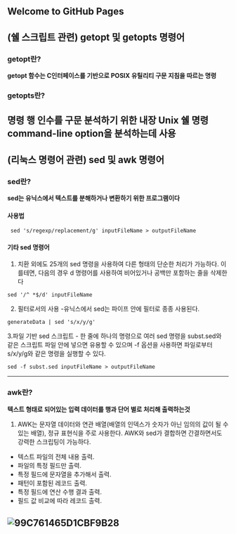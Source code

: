 ## Welcome to GitHub Pages

## (쉘 스크립트 관련) getopt 및 getopts 명령어
### getopt란?
**getopt 함수는 C인터페이스를 기반으로 POSIX 유틸리티 구문 지침을 따르는 명령**
### getopts란?
**명령 행 인수를 구문 분석하기 위한 내장 Unix 쉘 명령**
**command-line option을 분석하는데 사용**
---
## (리눅스 명령어 관련) sed 및 awk 명령어
### sed란?
**sed는 유닉스에서 텍스트를 분해하거나 변환하기 위한 프로그램이다**
#### 사용법

` sed 's/regexp/replacement/g' inputFileName > outputFileName`


#### 기타 sed 명령어
1. 치환 외에도 25개의 sed 명령을 사용하여 다른 형태의 단순한 처리가 가능하다. 이를테면, 다음의 경우 d 명령어를 사용하여 비어있거나 공백만 포함하는 줄을 삭제한다

`sed '/^ *$/d' inputFileName`


2. 필터로서의 사용 -유닉스에서 sed는 파이프 안에 필터로 종종 사용된다.

`generateData | sed 's/x/y/g'`


3.파일 기반 sed 스크립트 - 한 줄에 하나의 명령으로 여러 sed 명령을 subst.sed와 같은 스크립트 파일 안에 넣으면 유용할 수 있으며 -f 옵션을 사용하면 파일로부터 s/x/y/g와 같은 명령을 실행할 수 있다.

  `sed -f subst.sed inputFileName > outputFileName`
  
-----

### awk란?
**텍스트 형태로 되어있는 입력 데이터를 행과 단어 별로 처리해 출력하는것**
1. AWK는 문자열 데이터와 연관 배열(배열의 인덱스가 숫자가 아닌 임의의 값이 될 수 있는 배열), 정규 표현식을 주로 사용한다. AWK와 sed가 결합하면 간결하면서도 강력한 스크립팅이 가능하다.
+ 텍스트 파일의 전체 내용 출력.
+ 파일의 특정 필드만 출력.
+ 특정 필드에 문자열을 추가해서 출력.
+ 패턴이 포함된 레코드 출력.
+ 특정 필드에 연산 수행 결과 출력.
+ 필드 값 비교에 따라 레코드 출력.


![99C761465D1CBF9B28](https://user-images.githubusercontent.com/73088512/141676936-248c07f5-bb0a-43d4-8b04-176d22525341.png)
---
